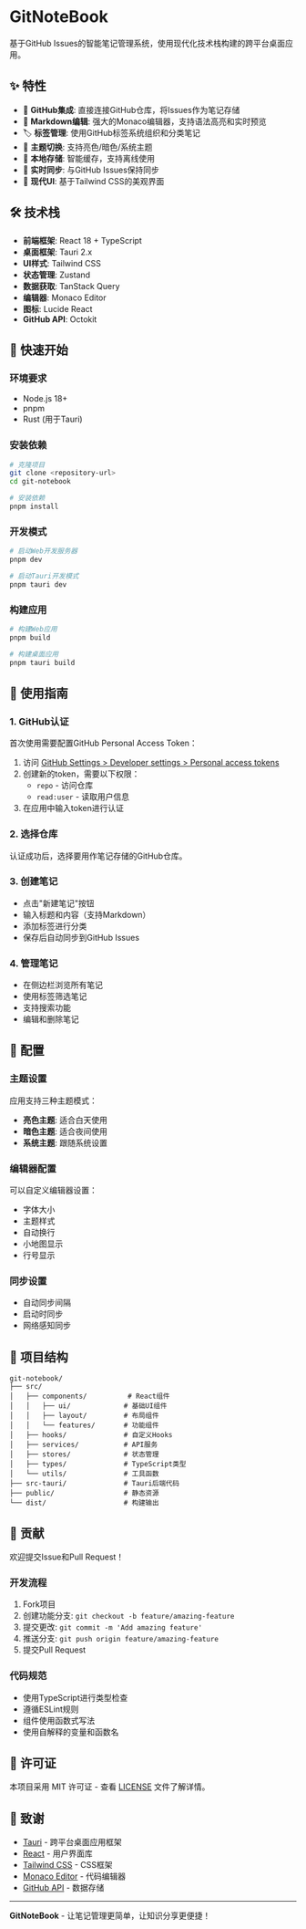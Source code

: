 # GitNoteBook

基于GitHub Issues的智能笔记管理系统，使用现代化技术栈构建的跨平台桌面应用。

## ✨ 特性

- 🔗 **GitHub集成**: 直接连接GitHub仓库，将Issues作为笔记存储
- 📝 **Markdown编辑**: 强大的Monaco编辑器，支持语法高亮和实时预览
- 🏷️ **标签管理**: 使用GitHub标签系统组织和分类笔记
- 🌙 **主题切换**: 支持亮色/暗色/系统主题
- 💾 **本地存储**: 智能缓存，支持离线使用
- 🔄 **实时同步**: 与GitHub Issues保持同步
- 🎨 **现代UI**: 基于Tailwind CSS的美观界面

## 🛠️ 技术栈

- **前端框架**: React 18 + TypeScript
- **桌面框架**: Tauri 2.x
- **UI样式**: Tailwind CSS
- **状态管理**: Zustand
- **数据获取**: TanStack Query
- **编辑器**: Monaco Editor
- **图标**: Lucide React
- **GitHub API**: Octokit

## 🚀 快速开始

### 环境要求

- Node.js 18+
- pnpm
- Rust (用于Tauri)

### 安装依赖

```bash
# 克隆项目
git clone <repository-url>
cd git-notebook

# 安装依赖
pnpm install
```

### 开发模式

```bash
# 启动Web开发服务器
pnpm dev

# 启动Tauri开发模式
pnpm tauri dev
```

### 构建应用

```bash
# 构建Web应用
pnpm build

# 构建桌面应用
pnpm tauri build
```

## 📖 使用指南

### 1. GitHub认证

首次使用需要配置GitHub Personal Access Token：

1. 访问 [GitHub Settings > Developer settings > Personal access tokens](https://github.com/settings/tokens)
2. 创建新的token，需要以下权限：
   - `repo` - 访问仓库
   - `read:user` - 读取用户信息
3. 在应用中输入token进行认证

### 2. 选择仓库

认证成功后，选择要用作笔记存储的GitHub仓库。

### 3. 创建笔记

- 点击"新建笔记"按钮
- 输入标题和内容（支持Markdown）
- 添加标签进行分类
- 保存后自动同步到GitHub Issues

### 4. 管理笔记

- 在侧边栏浏览所有笔记
- 使用标签筛选笔记
- 支持搜索功能
- 编辑和删除笔记

## 🔧 配置

### 主题设置

应用支持三种主题模式：
- **亮色主题**: 适合白天使用
- **暗色主题**: 适合夜间使用  
- **系统主题**: 跟随系统设置

### 编辑器配置

可以自定义编辑器设置：
- 字体大小
- 主题样式
- 自动换行
- 小地图显示
- 行号显示

### 同步设置

- 自动同步间隔
- 启动时同步
- 网络感知同步

## 📁 项目结构

```
git-notebook/
├── src/
│   ├── components/          # React组件
│   │   ├── ui/             # 基础UI组件
│   │   ├── layout/         # 布局组件
│   │   └── features/       # 功能组件
│   ├── hooks/              # 自定义Hooks
│   ├── services/           # API服务
│   ├── stores/             # 状态管理
│   ├── types/              # TypeScript类型
│   └── utils/              # 工具函数
├── src-tauri/              # Tauri后端代码
├── public/                 # 静态资源
└── dist/                   # 构建输出
```

## 🤝 贡献

欢迎提交Issue和Pull Request！

### 开发流程

1. Fork项目
2. 创建功能分支: `git checkout -b feature/amazing-feature`
3. 提交更改: `git commit -m 'Add amazing feature'`
4. 推送分支: `git push origin feature/amazing-feature`
5. 提交Pull Request

### 代码规范

- 使用TypeScript进行类型检查
- 遵循ESLint规则
- 组件使用函数式写法
- 使用自解释的变量和函数名

## 📄 许可证

本项目采用 MIT 许可证 - 查看 [LICENSE](LICENSE) 文件了解详情。

## 🙏 致谢

- [Tauri](https://tauri.app/) - 跨平台桌面应用框架
- [React](https://reactjs.org/) - 用户界面库
- [Tailwind CSS](https://tailwindcss.com/) - CSS框架
- [Monaco Editor](https://microsoft.github.io/monaco-editor/) - 代码编辑器
- [GitHub API](https://docs.github.com/en/rest) - 数据存储

---

**GitNoteBook** - 让笔记管理更简单，让知识分享更便捷！
